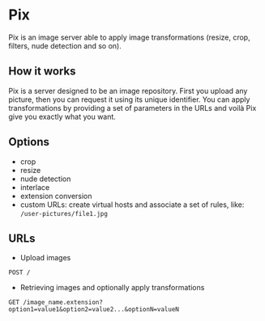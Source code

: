 Pix
===

Pix is an image server able to apply image transformations (resize, crop, filters, nude detection and so on).

How it works
------------

Pix is a server designed to be an image repository. First you upload any picture, then you can request it using its unique identifier. You can apply transformations by providing a set of parameters in the URLs and voilà Pix give you exactly what you want.

Options
-------

* crop
* resize
* nude detection
* interlace
* extension conversion
* custom URLs: create virtual hosts and associate a set of rules, like: `/user-pictures/file1.jpg`

URLs
----

* Upload images

```
POST /
```

* Retrieving images and optionally apply transformations

```
GET /image_name.extension?option1=value1&option2=value2...&optionN=valueN
```
